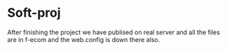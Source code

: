 # Soft-proj

 After finishing the project we have publised on real server and all the files 
are in f-ecom and the web.config is down there also.


